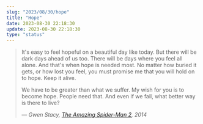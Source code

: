 ```yaml
---
slug: "2023/08/30/hope"
title: "Hope"
date: 2023-08-30 22:18:30
update: 2023-08-30 22:18:30
type: "status"
---
```


> It's easy to feel hopeful on a beautiful day like today. But there will be dark days ahead of us too. There will be days where you feel all alone. And that's when hope is needed most. No matter how buried it gets, or how lost you feel, you must promise me that you will hold on to hope. Keep it alive.
> 
> We have to be greater than what we suffer. My wish for you is to become hope. People need that. And even if we fail, what better way is there to live?
>
> <cite>&mdash; Gwen Stacy, [The Amazing Spider-Man 2](https://en.wikipedia.org/wiki/The_Amazing_Spider-Man_2), 2014</cite>
